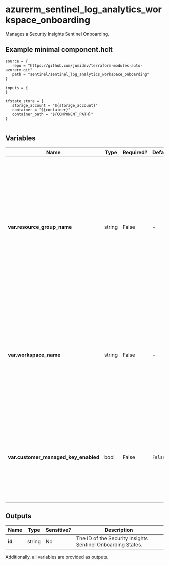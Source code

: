 # azurerm_sentinel_log_analytics_workspace_onboarding

Manages a Security Insights Sentinel Onboarding.

## Example minimal component.hclt

```hcl
source = {
   repo = "https://github.com/jumidev/terraform-modules-auto-azurerm.git" 
   path = "sentinel/sentinel_log_analytics_workspace_onboarding" 
}

inputs = {
}

tfstate_store = {
   storage_account = "${storage_account}" 
   container = "${container}" 
   container_path = "${COMPONENT_PATH}" 
}


```

## Variables

| Name | Type | Required? |  Default  |  Description |
| ---- | ---- | --------- |  ----------- | ----------- |
| **var.resource_group_name** | string | False | -  |  Specifies the name of the Resource Group where the Security Insights Sentinel Onboarding States should exist. Changing this forces the Log Analytics Workspace off the board and onboard again. | 
| **var.workspace_name** | string | False | -  |  Specifies the Workspace Name. Changing this forces the Log Analytics Workspace off the board and onboard again. Changing this forces a new resource to be created. | 
| **var.customer_managed_key_enabled** | bool | False | `False`  |  Specifies if the Workspace is using Customer managed key. Defaults to `false`. Changing this forces a new resource to be created. | 



## Outputs

| Name | Type | Sensitive? | Description |
| ---- | ---- | --------- | --------- |
| **id** | string | No  | The ID of the Security Insights Sentinel Onboarding States. | 

Additionally, all variables are provided as outputs.
